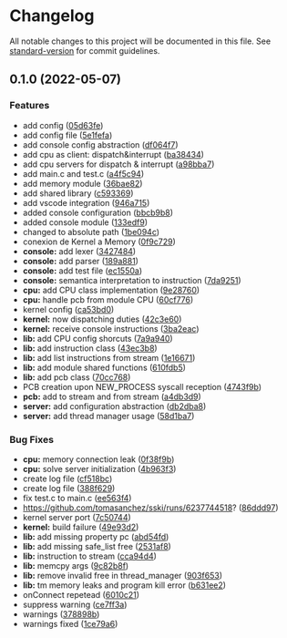 # Changelog

All notable changes to this project will be documented in this file. See [standard-version](https://github.com/conventional-changelog/standard-version) for commit guidelines.

## 0.1.0 (2022-05-07)


### Features

* add config ([05d63fe](https://github.com/mokkapps/changelog-generator-demo/commits/05d63feb01f84063e1baa20e606f86a4520f493e))
* add config file ([5e1fefa](https://github.com/mokkapps/changelog-generator-demo/commits/5e1fefac80bccaf0c9eee715605df5713d2ee380))
* add console config abstraction ([df064f7](https://github.com/mokkapps/changelog-generator-demo/commits/df064f7e60b487f5be032af94ef7bfbba085b776))
* add cpu as client: dispatch&interrupt ([ba38434](https://github.com/mokkapps/changelog-generator-demo/commits/ba384343379e5c89b4626f962c905bc524787bf3))
* add cpu servers for dispatch & interrupt ([a98bba7](https://github.com/mokkapps/changelog-generator-demo/commits/a98bba73633ef57ef2f706f04b0abf5dbd4481ed))
* add main.c and test.c ([a4f5c94](https://github.com/mokkapps/changelog-generator-demo/commits/a4f5c94bea5398ea25c2e69ed268ead856d2350c))
* add memory module ([36bae82](https://github.com/mokkapps/changelog-generator-demo/commits/36bae82f49d54ecd86f2a9c5c164333bf00ceefe))
* add shared library ([c593369](https://github.com/mokkapps/changelog-generator-demo/commits/c5933691c78f196640956d9912970be29acf3ba3))
* add vscode integration ([946a715](https://github.com/mokkapps/changelog-generator-demo/commits/946a71537c5b7931376ad12f897095bc33d34062))
* added console configuration ([bbcb9b8](https://github.com/mokkapps/changelog-generator-demo/commits/bbcb9b812dc6531cc79f84f1eac8280c62c12340))
* added console module ([133edf9](https://github.com/mokkapps/changelog-generator-demo/commits/133edf9d7e98262250c851bf1fa4879eeeaab45f))
* changed to absolute path ([1be094c](https://github.com/mokkapps/changelog-generator-demo/commits/1be094c87ae80001982499c28b887dbf56a1bfde))
* conexion de Kernel a Memory ([0f9c729](https://github.com/mokkapps/changelog-generator-demo/commits/0f9c7298cebc8c4edf9883ddb2e1baaab83b2ee3))
* **console:** add lexer ([3427484](https://github.com/mokkapps/changelog-generator-demo/commits/34274843a64478ae9f401feae954896b0c1b5dcb))
* **console:** add parser ([189a881](https://github.com/mokkapps/changelog-generator-demo/commits/189a88166144b64e2d0ff9b6310afb83d7cf3b52))
* **console:** add test file ([ec1550a](https://github.com/mokkapps/changelog-generator-demo/commits/ec1550a81b7abc468962900c356b721aa5c556a7))
* **console:** semantica interpretation to instruction ([7da9251](https://github.com/mokkapps/changelog-generator-demo/commits/7da9251f9c74bb471330289a51707ae458f7072d))
* **cpu:** add CPU class implementation ([9e28760](https://github.com/mokkapps/changelog-generator-demo/commits/9e28760a191ae64189b987ca3a64f06cc7bab3a4))
* **cpu:** handle pcb from module CPU ([60cf776](https://github.com/mokkapps/changelog-generator-demo/commits/60cf7769cf7f011459651d73b93088a6ed463623))
* kernel config ([ca53bd0](https://github.com/mokkapps/changelog-generator-demo/commits/ca53bd00a2938c6eda45072479b7380322fe15dc))
* **kernel:** now dispatching duties ([42c3e60](https://github.com/mokkapps/changelog-generator-demo/commits/42c3e60b8c716a5de8778bccdfb124927842903a))
* **kernel:** receive console instructions ([3ba2eac](https://github.com/mokkapps/changelog-generator-demo/commits/3ba2eacdc1d38910bce94e3ac56f8c7ee97b6eaf))
* **lib:** add CPU config shorcuts ([7a9a940](https://github.com/mokkapps/changelog-generator-demo/commits/7a9a940c51827bf8b2362e795703a6d9e9aed6c0))
* **lib:** add instruction class ([43ec3b8](https://github.com/mokkapps/changelog-generator-demo/commits/43ec3b852f586c3733ad8c86b39ba886b96bb13f))
* **lib:** add list instructions from stream ([1e16671](https://github.com/mokkapps/changelog-generator-demo/commits/1e16671eada10050c10ae5c1db0acaaf5132ab3b))
* **lib:** add module shared functions ([610fdb5](https://github.com/mokkapps/changelog-generator-demo/commits/610fdb5873819e78753c847c51bab85588e5c6a2))
* **lib:** add pcb class ([70cc768](https://github.com/mokkapps/changelog-generator-demo/commits/70cc768c8dea7d51706386edc24c62f30858ac8d))
* PCB creation upon NEW_PROCESS syscall reception ([4743f9b](https://github.com/mokkapps/changelog-generator-demo/commits/4743f9b447dfc0f470022ecdbd612616d15ed272))
* **pcb:** add to stream and from stream ([a4db3d9](https://github.com/mokkapps/changelog-generator-demo/commits/a4db3d9713d37cc830cf0f19ff7bd421f1570b25))
* **server:** add configuration abstraction ([db2dba8](https://github.com/mokkapps/changelog-generator-demo/commits/db2dba8b3de432ff73ed58486f8d0dba0aee45bb))
* **server:** add thread manager usage ([58d1ba7](https://github.com/mokkapps/changelog-generator-demo/commits/58d1ba74e181ecbe6d09af0ceee3c8195b692596))


### Bug Fixes

* **cpu:** memory connection leak ([0f38f9b](https://github.com/mokkapps/changelog-generator-demo/commits/0f38f9b827f622973d488a2049c54a41e4a3881e))
* **cpu:** solve server initialization ([4b963f3](https://github.com/mokkapps/changelog-generator-demo/commits/4b963f3768dd408780e52dea158cee95a7a1f01a))
* create log file ([cf518bc](https://github.com/mokkapps/changelog-generator-demo/commits/cf518bc6f95e173b0ec556f1c5394db50c9ad4c6))
* create log file ([388f629](https://github.com/mokkapps/changelog-generator-demo/commits/388f6297681780253b938c75b9be3551abea861c))
* fix test.c to main.c ([ee563f4](https://github.com/mokkapps/changelog-generator-demo/commits/ee563f48a23471aaea3fe0a2f49990a9ecdd46b6))
* https://github.com/tomasanchez/sski/runs/6237744518? ([86ddd97](https://github.com/mokkapps/changelog-generator-demo/commits/86ddd9707f40c2ed537101e14fc07e9509820412))
* kernel server port ([7c50744](https://github.com/mokkapps/changelog-generator-demo/commits/7c50744f0b21c6f95e0e838dbc4b0e788878f711))
* **kernel:** build failure ([49e93d2](https://github.com/mokkapps/changelog-generator-demo/commits/49e93d2db756ff0a0b9b4a06b87e144970ee7646))
* **lib:** add missing property pc ([abd54fd](https://github.com/mokkapps/changelog-generator-demo/commits/abd54fdb95d3897ad7bd32db26932950a1a4c894))
* **lib:** add missing safe_list free ([2531af8](https://github.com/mokkapps/changelog-generator-demo/commits/2531af8bd2827d1bacc316b70dd9a83185d6cdcb))
* **lib:** instruction to stream ([cca94d4](https://github.com/mokkapps/changelog-generator-demo/commits/cca94d45765fced0d0ff55f91e2877dbfd36256d))
* **lib:** memcpy args ([9c82b8f](https://github.com/mokkapps/changelog-generator-demo/commits/9c82b8fb35845eae1f17153b9d3c7c6136a4d284))
* **lib:** remove invalid free in thread_manager ([903f653](https://github.com/mokkapps/changelog-generator-demo/commits/903f653c945d82382f17f74752cfc735553956c8))
* **lib:** tm memory leaks and program kill error ([b631ee2](https://github.com/mokkapps/changelog-generator-demo/commits/b631ee2a75deb86fdad4fa60b53bcebda31e6044))
* onConnect repetead ([6010c21](https://github.com/mokkapps/changelog-generator-demo/commits/6010c21a06da087827b4f164ac237de39cf99d9f))
* suppress warning ([ce7ff3a](https://github.com/mokkapps/changelog-generator-demo/commits/ce7ff3a1edc275d6d5902a51951cbe6414dce3bb))
* warnings ([378898b](https://github.com/mokkapps/changelog-generator-demo/commits/378898b6775b5025a3d3e8d83e53b0dd252c15c8))
* warnings fixed ([1ce79a6](https://github.com/mokkapps/changelog-generator-demo/commits/1ce79a6cd784023b7b468cbc7384c9f20a305c07))
